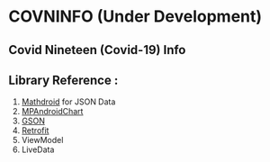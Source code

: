 # COVNINFO (Under Development)  
## Covid Nineteen (Covid-19) Info   
## Library Reference :  
1. [Mathdroid](https://github.com/mathdroid/covid-19-api) for JSON Data  
2. [MPAndroidChart](https://github.com/PhilJay/MPAndroidChart)  
3. [GSON](https://github.com/google/gson)  
4. [Retrofit](https://github.com/square/retrofit)
5. ViewModel  
6. LiveData
